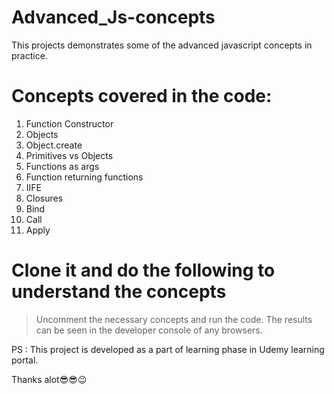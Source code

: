 # Advanced_Js-concepts
This projects demonstrates some of the advanced javascript concepts in practice. 


# Concepts covered in the code:

1. Function Constructor
2. Objects
3. Object.create
4. Primitives vs Objects
5. Functions as args
6. Function returning functions
7. IIFE
8. Closures
9. Bind
10. Call
11. Apply

# Clone it and do the following to understand the concepts 



> Uncomment the necessary concepts and run the code. 
> The results can be seen in the developer console of any browsers.

PS : This project is developed as a part of learning phase in Udemy learning portal.

Thanks alot😎😎😉
